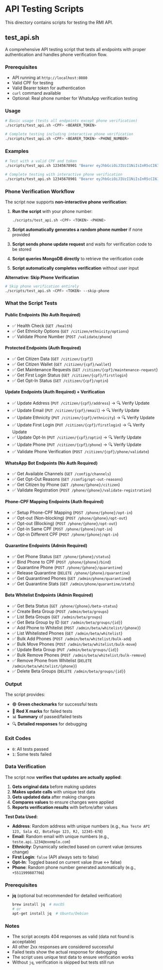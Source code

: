 # API Testing Scripts

This directory contains scripts for testing the RMI API.

## test_api.sh

A comprehensive API testing script that tests all endpoints with proper authentication and handles phone verification flow.

### Prerequisites

- API running at `http://localhost:8080`
- Valid CPF for testing
- Valid Bearer token for authentication
- `curl` command available
- Optional: Real phone number for WhatsApp verification testing

### Usage

```bash
# Basic usage (tests all endpoints except phone verification)
./scripts/test_api.sh <CPF> <BEARER_TOKEN>

# Complete testing including interactive phone verification
./scripts/test_api.sh <CPF> <BEARER_TOKEN> <PHONE_NUMBER>
```

### Examples

```bash
# Test with a valid CPF and token
./scripts/test_api.sh 12345678901 "Bearer eyJhbGciOiJIUzI1NiIsInR5cCI6IkpXVCJ9..."

# Complete testing with interactive phone verification
./scripts/test_api.sh 12345678901 "Bearer eyJhbGciOiJIUzI1NiIsInR5cCI6IkpXVCJ9..." "+5511999887766"
```

### Phone Verification Workflow

The script now supports **non-interactive phone verification**:

1. **Run the script** with your phone number:
   ```bash
   ./scripts/test_api.sh <CPF> <TOKEN> <PHONE>
   ```

2. **Script automatically generates a random phone number** if none provided

3. **Script sends phone update request** and waits for verification code to be stored

4. **Script queries MongoDB directly** to retrieve the verification code

5. **Script automatically completes verification** without user input

**Alternative: Skip Phone Verification**
```bash
# Skip phone verification entirely
./scripts/test_api.sh <CPF> <TOKEN> --skip-phone
```

### What the Script Tests

#### Public Endpoints (No Auth Required)
- ✅ Health Check (`GET /health`)
- ✅ Get Ethnicity Options (`GET /citizen/ethnicity/options`)
- ✅ Validate Phone Number (`POST /validate/phone`)

#### Protected Endpoints (Auth Required)
- ✅ Get Citizen Data (`GET /citizen/{cpf}`)
- ✅ Get Citizen Wallet (`GET /citizen/{cpf}/wallet`)
- ✅ Get Maintenance Requests (`GET /citizen/{cpf}/maintenance-request`)
- ✅ Get First Login Status (`GET /citizen/{cpf}/firstlogin`)
- ✅ Get Opt-In Status (`GET /citizen/{cpf}/optin`)

#### Update Endpoints (Auth Required) + Verification
- ✅ Update Address (`PUT /citizen/{cpf}/address`) → 🔍 Verify Update
- ✅ Update Email (`PUT /citizen/{cpf}/email`) → 🔍 Verify Update
- ✅ Update Ethnicity (`PUT /citizen/{cpf}/ethnicity`) → 🔍 Verify Update
- ✅ Update First Login (`PUT /citizen/{cpf}/firstlogin`) → 🔍 Verify Update
- ✅ Update Opt-In (`PUT /citizen/{cpf}/optin`) → 🔍 Verify Update
- ✅ Update Phone (`PUT /citizen/{cpf}/phone`) → 🔍 Verify Update
- ✅ Validate Phone Verification (`POST /citizen/{cpf}/phone/validate`)

#### WhatsApp Bot Endpoints (No Auth Required)
- ✅ Get Available Channels (`GET /config/channels`)
- ✅ Get Opt-Out Reasons (`GET /config/opt-out-reasons`)
- ✅ Get Citizen by Phone (`GET /phone/{phone}/citizen`)
- ✅ Validate Registration (`POST /phone/{phone}/validate-registration`)

#### Phone-CPF Mapping Endpoints (Auth Required)
- ✅ Setup Phone-CPF Mapping (`POST /phone/{phone}/opt-in`)
- ✅ Opt-out (Non-blocking) (`POST /phone/{phone}/opt-out`)
- ✅ Opt-out (Blocking) (`POST /phone/{phone}/opt-out`)
- ✅ Opt-in Same CPF (`POST /phone/{phone}/opt-in`)
- ✅ Opt-in Different CPF (`POST /phone/{phone}/opt-in`)

#### Quarantine Endpoints (Admin Required)
- ✅ Get Phone Status (`GET /phone/{phone}/status`)
- ✅ Bind Phone to CPF (`POST /phone/{phone}/bind`)
- ✅ Quarantine Phone (`POST /phone/{phone}/quarantine`)
- ✅ Release Quarantine (`DELETE /phone/{phone}/quarantine`)
- ✅ Get Quarantined Phones (`GET /admin/phone/quarantined`)
- ✅ Get Quarantine Stats (`GET /admin/phone/quarantine/stats`)

#### Beta Whitelist Endpoints (Admin Required)
- ✅ Get Beta Status (`GET /phone/{phone}/beta-status`)
- ✅ Create Beta Group (`POST /admin/beta/groups`)
- ✅ List Beta Groups (`GET /admin/beta/groups`)
- ✅ Get Beta Group by ID (`GET /admin/beta/groups/{id}`)
- ✅ Add Phone to Whitelist (`POST /admin/beta/whitelist/{phone}`)
- ✅ List Whitelisted Phones (`GET /admin/beta/whitelist`)
- ✅ Bulk Add Phones (`POST /admin/beta/whitelist/bulk-add`)
- ✅ Bulk Move Phones (`POST /admin/beta/whitelist/bulk-move`)
- ✅ Update Beta Group (`PUT /admin/beta/groups/{id}`)
- ✅ Bulk Remove Phones (`POST /admin/beta/whitelist/bulk-remove`)
- ✅ Remove Phone from Whitelist (`DELETE /admin/beta/whitelist/{phone}`)
- ✅ Delete Beta Groups (`DELETE /admin/beta/groups/{id}`)

### Output

The script provides:
- 🟢 **Green checkmarks** for successful tests
- 🔴 **Red X marks** for failed tests
- 📊 **Summary** of passed/failed tests
- 🔍 **Detailed responses** for debugging

### Exit Codes

- `0`: All tests passed
- `1`: Some tests failed

### Data Verification

The script now **verifies that updates are actually applied**:

1. **Gets original data** before making updates
2. **Makes update calls** with unique test data
3. **Gets updated data** after making changes
4. **Compares values** to ensure changes were applied
5. **Reports verification results** with before/after values

**Test Data Used:**
- **Address**: Random address with unique numbers (e.g., `Rua Teste API 123, Sala 42, Botafogo 123, RJ, 12345-678`)
- **Email**: Random email with unique numbers (e.g., `teste.api.1234@exemplo.com`)
- **Ethnicity**: Dynamically selected based on current value (ensures change)
- **First Login**: `false` (API always sets to false)
- **Opt-In**: Toggled based on current value (true ↔ false)
- **Phone**: Random phone number generated automatically (e.g., `+5511999887766`)

### Prerequisites

- **jq** (optional but recommended for detailed verification)
  ```bash
  brew install jq  # macOS
  # or
  apt-get install jq  # Ubuntu/Debian
  ```

### Notes

- The script accepts 404 responses as valid (data not found is acceptable)
- All other 2xx responses are considered successful
- Failed tests show the actual response for debugging
- The script uses unique test data to ensure verification works
- Without `jq`, verification is skipped but tests still run 